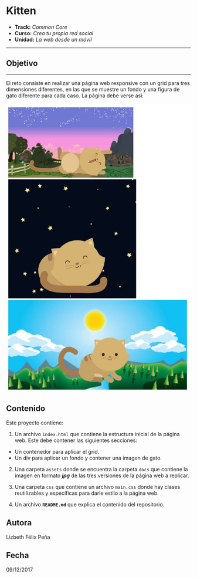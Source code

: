 # Kitten

* **Track:** _Common Core_
* **Curso:** _Crea tu propia red social_
* **Unidad:** _La web desde un móvil_

***
## Objetivo
---
El reto consiste en realizar una página web responsive con un grid para tres dimensiones diferentes, en las que se muestre un fondo y una figura de gato diferente para cada caso. La página debe verse así:

![Sin titulo](assets/docs/kittens.JPG)

## Contenido

Este proyecto contiene:

1. Un archivo `index.html` que contiene la estructura inicial de la página web. Este debe contener las siguientes secciones:
* Un contenedor para aplicar el grid.
* Un div para aplicar un fondo y contener una imagen de gato.

2. Una carpeta `assets` donde se encuentra la carpeta `docs` que contiene la imagen en formato ***jpg*** de las tres versiones de la página web a replicar.

3. Una carpeta `css` que contiene un archivo `main.css` donde hay clases reutilizables y específicas para darle estilo a la página web.

4. Un archivo  **`README.md`** que explica el contenido del repositorio.

## Autora
Lizbeth Félix Peña

## Fecha
09/12/2017

